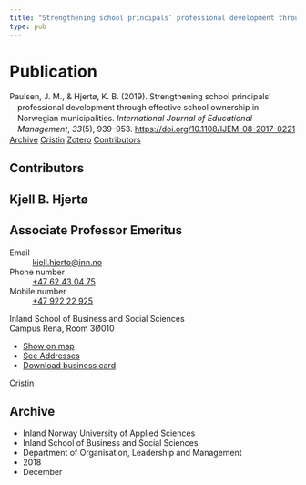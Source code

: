 ```yaml
---
title: "Strengthening school principals’ professional development through effective school ownership in Norwegian municipalities"
type: pub
---
```

<h1>Publication</h1>
<article id="csl-bib-container-379R69JR" class="csl-bib-container">
  <div class="csl-bib-body" style="line-height: 1.35; padding-left: 1em; text-indent:-1em;">
  <div class="csl-entry">Paulsen, J. M., &amp; Hjert&#xF8;, K. B. (2019). Strengthening school principals&#x2019; professional development through effective school ownership in Norwegian municipalities. <i>International Journal of Educational Management</i>, <i>33</i>(5), 939&#x2013;953. <a href="https://doi.org/10.1108/IJEM-08-2017-0221">https://doi.org/10.1108/IJEM-08-2017-0221</a></div>
</div>
  <div class="csl-bib-buttons">
    <a href="#taxonomy-article-379R69JR" class="csl-bib-button">Archive</a>
    <a href="https://app.cristin.no/results/show.jsf?id=1638142" alt="Cristin URL" class="csl-bib-button">Cristin</a>
    <a href="http://zotero.org/groups/5022929/items/379R69JR" alt="Zotero URL" class="csl-bib-button">Zotero</a>
    <a href="#contributors-article-379R69JR" class="csl-bib-button">Contributors</a>
  </div>
  <div id="csl-bib-meta-container-379R69JR"></div>
</article>
<div id="csl-bib-meta-379R69JR" class="csl-bib-meta">
  <article id="contributors-article-379R69JR" class="contributors-article">
    <h1>Contributors</h1>
    <div class="personas">
<div class="vrtx-hinn-person-card">
<div class="photo">
<i class="lar la-user-circle missing-person"></i>
</div>
<div class="info">
<hgroup><h1>Kjell B. Hjertø</h1>
<h2>Associate Professor Emeritus</h2>
</hgroup><dl>
<dt>Email</dt>
<dd>
<a href="mailto:kjell.hjerto@inn.no">kjell.hjerto@inn.no</a>
</dd>
<dt>Phone number</dt>
<dd><a href="tel:+4762430475">
+47 62 43 04 75
</a></dd>
<dt>Mobile number</dt>
<dd><a href="tel:+4792222925">
+47 922 22 925
</a></dd>
</dl>
<p>
Inland School of Business and Social Sciences<br>
Campus Rena,
Room 3Ø010
</p>
<ul class="vrtx-hinn-links">
<li><a href="https://www.google.com/maps?q=61.13620,11.37454">Show on map</a></li>
<li><a href="https://www.inn.no/english/find-an-employee/kjell-hjerto.html#vrtx-hinn-addresses">See Addresses</a></li>
<li><a href="https://www.inn.no/english/find-an-employee/kjell-hjerto.html?vrtx=vcf">Download business card</a></li>
</ul>
</div>
</div>
<a href="https://app.cristin.no/persons/show.jsf?id=325053" alt="Cristin URL" class="personas-cristin">Cristin</a>
</div>
  </article>
  <article id="taxonomy-article-379R69JR" class="taxonomy-article">
    <h1>Archive</h1>
    <ul>
      <li>Inland Norway University of Applied Sciences</li>
      <li>Inland School of Business and Social Sciences</li>
      <li>Department of Organisation, Leadership and Management</li>
      <li>2018</li>
      <li>December</li>
    </ul>
  </article>
</div>
